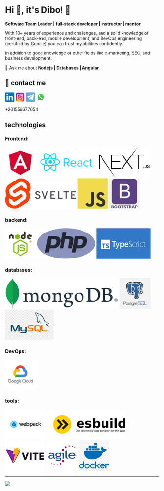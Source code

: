 # Hi 👋, it's Dibo! 🥰

**Software Team Leader | full-stack developer | instructor | mentor**

With 10+ years of experience and challenges, and a solid knowledge of front-end, back-end, mobile development, and DevOps engineering (certified by Google) you can trust my abilities confidently.

In addition to good knowledge of other fields like e-marketing, SEO, and business development.


💬 Ask me about **Nodejs | Databases | Angular**


<section id="contact">
<h2>📲 contact me</h2>

[<img src="./assets/social/linkedin.png" style="align: center;height: 30px;" />](https://linkedin.com/in/dibo) 
[<img src="./assets/social/instagram.png" style="align: center;height: 30px;" />](https://instagram.com/mobarmegeen) 
[<img src="./assets/social/telegram.png" style="align: center;height: 30px;" />](https://t.me/its_dibo)
[<img src="./assets/social/whatsapp.png" style="align: center;height: 30px;" />](https://wa.me/201556677654?text=hello!%20I%20came%20accross%20your%20github%20grofile)

+201556677654
</section>

## technologies  

<div id="technologies">
 <h3>Frontend:</h3>
 <img src="./assets/technologies/angular.png" style="align: center;height: 100px;" />
 <img src="./assets/technologies/reactjs.png" style="align: center;height: 100px;" />
 <img src="./assets/technologies/nextjs.png" style="align: center;height: 100px;" />
 <img src="./assets/technologies/svelte.png" style="align: center;height: 100px;" />
 <img src="./assets/technologies/javascript.png" style="align: center;height: 100px;" />
 <img src="./assets/technologies/bootstrap.png" style="align: center;height: 100px;" />

 <h3>backend:</h3>
 <img src="./assets/technologies/nodejs.png" style="align: center;height: 100px;" />
 <img src="./assets/technologies/php.png" style="align: center;height: 100px;" />
 <img src="./assets/technologies/typescript.png" style="align: center;height: 100px;" />

 <h3>databases:</h3>
 <img src="./assets/technologies/mongodb.png" style="align: center;height: 100px;" />
 <img src="./assets/technologies/postgres.png" style="align: center;height: 100px;" />
 <img src="./assets/technologies/mysql.png" style="align: center;height: 100px;" /> 
 
 <h3>DevOps:</h3>
 <img src="./assets/technologies/google-cloud-platform.png" style="align: center;height: 100px;" />

 <h3>tools:</h3>
 <img src="./assets/technologies/webpack.png" style="align: center;height: 100px;" />
 <img src="./assets/technologies/esbuild.png" style="align: center;height: 100px;" />
 <img src="./assets/technologies/vitejs.png" style="align: center;height: 100px;" />
 <img src="./assets/technologies/agile.png" style="align: center;height: 100px;" />
 <img src="./assets/technologies/docker.png" style="align: center;height: 100px;" />
</div>

<hr />

<img class="center" src="https://github-readme-stats.vercel.app/api/top-langs?username=its-dibo&show_icons=true&locale=en" style="align: center;max-width: 900px; margin:auto;" />


<!-- todo: github doesn't allow <style> tag -->
<!-- you can add the style into a SVG image https://pragmaticpineapple.com/adding-custom-html-and-css-to-github-readme/ -->
<!-- <style>
 img {  align: center; }
 #contact img { height: 30px; }
 #technologies img { height: 100px; }
 .center { max-width: 900px; margin:auto;}
</style>    -->


